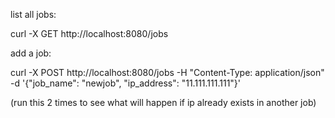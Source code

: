 list all jobs:

curl -X GET http://localhost:8080/jobs

add a job:

curl -X POST http://localhost:8080/jobs -H "Content-Type: application/json" -d '{"job_name": "newjob", "ip_address": "11.111.111.111"}'

(run this 2 times to see what will happen if ip already exists in another job)
